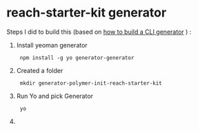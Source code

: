 # reach-starter-kit generator


Steps I did to build this (based on [how to build a CLI generator](https://www.youtube.com/watch?v=A_OEdyhgnKc&index=3&list=PLNYkxOF6rcIDdS7HWIC_BYRunV6MHs5xo) ) :

1. Install yeoman generator

        npm install -g yo generator-generator

2. Created a folder

        mkdir generator-polymer-init-reach-starter-kit
        
3. Run Yo and pick Generator

        yo

4. 